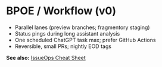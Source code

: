# BPOE / Workflow (v0)

- Parallel lanes (preview branches; fragmentory staging)
- Status pings during long assistant analysis
- One scheduled ChatGPT task max; prefer GitHub Actions
- Reversible, small PRs; nightly EOD tags

**See also:** [IssueOps Cheat Sheet](./IssueOps-CheatSheet.md)
